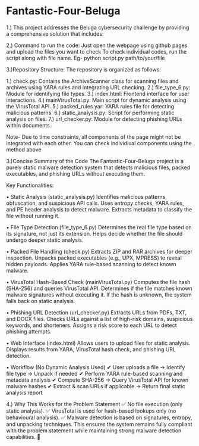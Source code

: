 # Fantastic-Four-Beluga
1.)	This project addresses the Beluga cybersecurity challenge by providing a comprehensive solution that includes:

2.) Command to run the code:
Just open the webpage using github pages and upload the files you want to check
To check individual codes, run the script along with file name. Eg- python script.py path/to/your/file

3.)Repository Structure:
The repository is organized as follows:

1.)	check.py: Contains the ArchiveScanner class for scanning files and archives using YARA rules and integrating URL checking.
2.)	file_type_6.py: Module for identifying file types.
3.)	index.html: Frontend interface for user interactions.
4.)	mainVirusTotal.py: Main script for dynamic analysis using the VirusTotal API.
5.)	packed_rules.yar: YARA rules file for detecting malicious patterns.
6.)	static_analysis.py: Script for performing static analysis on files.
7.)	url_checker.py: Module for detecting phishing URLs within documents.

Note- Due to time constraints, all components of the page might not be integrated with each other. You can check individiual components using the method above

3.)Concise Summary of the Code
The Fantastic-Four-Beluga project is a purely static malware detection system that detects malicious files, packed executables, and phishing URLs without executing them.

Key Functionalities:

•	Static Analysis (static_analysis.py)
Identifies malicious patterns, obfuscation, and suspicious API calls.
Uses entropy checks, YARA rules, and PE header analysis to detect malware.
Extracts metadata to classify the file without running it.

•	File Type Detection (file_type_6.py)
Determines the real file type based on its signature, not just its extension.
Helps decide whether the file should undergo deeper static analysis.

•	Packed File Handling (check.py)
Extracts ZIP and RAR archives for deeper inspection.
Unpacks packed executables (e.g., UPX, MPRESS) to reveal hidden payloads.
Applies YARA rule-based scanning to detect known malware.

•	VirusTotal Hash-Based Check (mainVirusTotal.py)
Computes the file hash (SHA-256) and queries VirusTotal API.
Determines if the file matches known malware signatures without executing it.
If the hash is unknown, the system falls back on static analysis.

•	Phishing URL Detection (url_checker.py)
Extracts URLs from PDFs, TXT, and DOCX files.
Checks URLs against a list of high-risk domains, suspicious keywords, and shorteners.
Assigns a risk score to each URL to detect phishing attempts.

•	Web Interface (index.html)
Allows users to upload files for static analysis.
Displays results from YARA, VirusTotal hash check, and phishing URL detection.

•	Workflow (No Dynamic Analysis Used)
	✔ User uploads a file → Identify file type → Unpack if needed
	✔ Perform YARA rule-based scanning and metadata analysis
	✔ Compute SHA-256 → Query VirusTotal API for known malware hashes
	✔ Extract & scan URLs if applicable → Return final static analysis report

4.) Why This Works for the Problem Statement
✅ No file execution (only static analysis).
✅ VirusTotal is used for hash-based lookups only (no behavioural analysis).
✅ Malware detection is based on signatures, entropy, and unpacking techniques.
This ensures the system remains fully compliant with the problem statement while maintaining strong malware detection capabilities. 🚀

